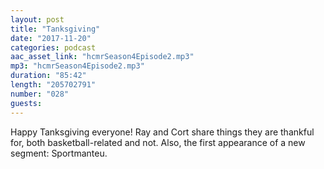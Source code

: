 ```yaml
---
layout: post
title: "Tanksgiving"
date: "2017-11-20"
categories: podcast
aac_asset_link: "hcmrSeason4Episode2.mp3"
mp3: "hcmrSeason4Episode2.mp3"
duration: "85:42"
length: "205702791"
number: "028"
guests: 
---
```


Happy Tanksgiving everyone! Ray and Cort share things they are thankful for, both basketball-related and not. Also, the first appearance of a new segment: Sportmanteu.
